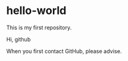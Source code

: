 # hello-world
This is my first repository.

Hi, github

When you first contact GitHub, please advise.
